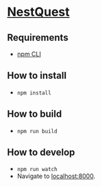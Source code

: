 # [NestQuest](https://nestquest.io/)

## Requirements
- [npm CLI](https://docs.npmjs.com/)

## How to install
- `npm install`

## How to build
- `npm run build`

## How to develop
- `npm run watch`
- Navigate to [localhost:8000](http:localhost:8000).
